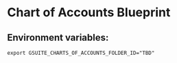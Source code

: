 # Chart of Accounts Blueprint

## Environment variables:

    export GSUITE_CHARTS_OF_ACCOUNTS_FOLDER_ID="TBD"
